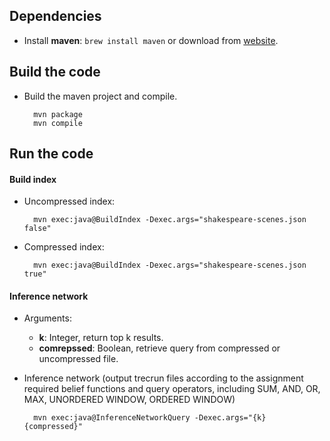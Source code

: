 ## Dependencies
* Install **maven**: `brew install maven` or download from [website](https://maven.apache.org/download.cgi).

## Build the code
* Build the maven project and compile.
		
		mvn package
		mvn compile

## Run the code
#### Build index
* Uncompressed index:

		mvn exec:java@BuildIndex -Dexec.args="shakespeare-scenes.json false"

* Compressed index:

		mvn exec:java@BuildIndex -Dexec.args="shakespeare-scenes.json true"
		

#### Inference network
* Arguments:
	* **k**: Integer, return top k results.
	* **comrepssed**: Boolean, retrieve query from compressed or uncompressed file.

* Inference network (output trecrun files according to the assignment required belief functions and query operators, including SUM, AND, OR, MAX, UNORDERED WINDOW, ORDERED WINDOW)

		mvn exec:java@InferenceNetworkQuery -Dexec.args="{k} {compressed}"
